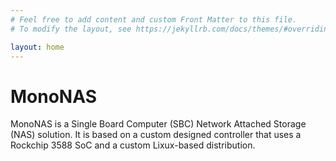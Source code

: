 ```yaml
---
# Feel free to add content and custom Front Matter to this file.
# To modify the layout, see https://jekyllrb.com/docs/themes/#overriding-theme-defaults

layout: home
---
```


# MonoNAS

MonoNAS is a Single Board Computer (SBC) Network Attached Storage (NAS) solution. It is based on a custom designed controller that uses a Rockchip 3588 SoC and a custom Lixux-based distribution.
